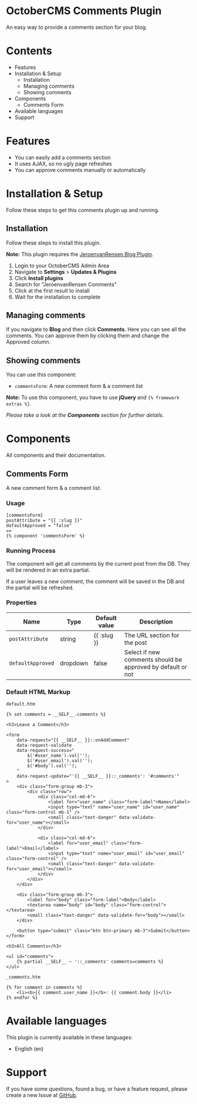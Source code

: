 # OctoberCMS Comments Plugin

An easy way to provide a comments section for your blog.

# Contents

- Features
- Installation & Setup
  - Installation
  - Managing comments
  - Showing comments
- Components
  - Comments Form
- Available languages
- Support

# Features

- You can easily add a comments section
- It uses AJAX, so no ugly page refreshes
- You can approve comments manually or automatically

# Installation & Setup

Follow these steps to get this comments plugin up and running.

## Installation

Follow these steps to install this plugin.

**Note:** This plugin requires the [JeroenvanRensen Blog Plugin](https://octobercms.com/plugin/jeroenvanrensen-blog).

1. Login to your OctoberCMS Admin Area
2. Navigate to **Settings** > **Updates & Plugins**
3. Click **Install plugins**
4. Search for "JeroenvanRensen Comments"
5. Click at the first result to install
6. Wait for the installation to complete

## Managing comments

If you navigate to **Blog** and then click **Comments**. Here you can see all the comments. You can approve them by clicking them and change the Approved column.

## Showing comments

You can use this component:

- `commentsForm`: A new comment form & a comment list

**Note:** To use this component, you have to use **jQuery** and `{% framework extras %}`.

*Please take a look at the **Components** section for further details.*

# Components
All components and their documentation.

## Comments Form
A new comment form & a comment list.

### Usage
```
[commentsForm]
postAttribute = "{{ :slug }}"
defaultApproved = "false"
==
{% component 'commentsForm' %}
```

### Running Process
The component will get all comments by the current post from the DB. They will be rendered in an extra partial.

If a user leaves a new comment, the comment will be saved in the DB and the partial will be refreshed.

### Properties
Name | Type | Default value | Description
--- | --- | --- | ---
`postAttribute` | string | {{ :slug }} | The URL section for the post
`defaultApproved` | dropdown | false | Select if new comments should be approved by default or not

### Default HTML Markup

`default.htm`
```
{% set comments = __SELF__.comments %}

<h3>Leave a Comment</h3>

<form
    data-request="{{ __SELF__ }}::onAddComment"
    data-request-validate
    data-request-success="
        $('#user_name').val('');
        $('#user_email').val('');
        $('#body').val('');
    "
    data-request-update="'{{ __SELF__ }}::_comments': '#comments'"
>
    <div class="form-group mb-3">
        <div class="row">
            <div class="col-md-6">
                <label for="user_name" class="form-label">Name</label>
                <input type="text" name="user_name" id="user_name" class="form-control mb-1" />
                <small class="text-danger" data-validate-for="user_name"></small>
            </div>

            <div class="col-md-6">
                <label for="user_email" class="form-label">Email</label>
                <input type="text" name="user_email" id="user_email" class="form-control" />
                <small class="text-danger" data-validate-for="user_email"></small>
            </div>
        </div>
    </div>

    <div class="form-group mb-3">
        <label for="body" class="form-label">Body</label>
        <textarea name="body" id="body" class="form-control"></textarea>
        <small class="text-danger" data-validate-for="body"></small>
    </div>

    <button type="submit" class="btn btn-primary mb-3">Submit</button>
</form>

<h3>All Comments</h3>

<ul id="comments">
    {% partial __SELF__ ~ '::_comments' comments=comments %}
</ul>
```

`_comments.htm`
```
{% for comment in comments %}
    <li><b>{{ comment.user_name }}</b>: {{ comment.body }}</li>
{% endfor %}
```

# Available languages

This plugin is currently available in these languages:

- English (en)

# Support

If you have some questions, found a bug, or have a feature request, please create a new Issue at [GitHub](https://github.com/JeroenvanRensen/OC-Comments-Plugin).
